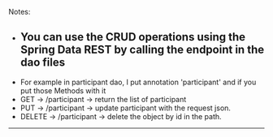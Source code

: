 Notes:

- You can use the CRUD operations using the Spring Data REST by calling the endpoint in the dao files
  -
- For example in participant dao, I put annotation 'participant' and if you put those Methods with it
- GET -> /participant -> return the list of participant
- PUT -> /participant -> update participant with the request json.
- DELETE -> /participant -> delete the object by id in the path.

-----
